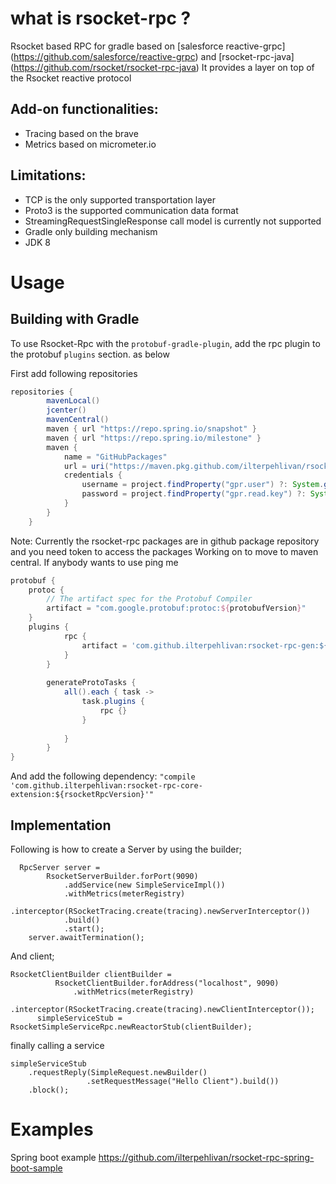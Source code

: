 # what is rsocket-rpc ?
Rsocket based RPC for gradle based on [salesforce reactive-grpc] (https://github.com/salesforce/reactive-grpc) and [rsocket-rpc-java] (https://github.com/rsocket/rsocket-rpc-java)
It provides a layer on top of the Rsocket reactive protocol

## Add-on functionalities:
* Tracing based on the brave
* Metrics based on micrometer.io

## Limitations:
* TCP is the only supported transportation layer
* Proto3 is the supported communication data format
* StreamingRequestSingleResponse call model is currently not supported
* Gradle only building mechanism
* JDK 8

# Usage

## Building with Gradle

To use Rsocket-Rpc with the `protobuf-gradle-plugin`, add the rpc plugin to the protobuf `plugins` section. as below

First add following repositories
```groovy
repositories {
        mavenLocal()
        jcenter()
        mavenCentral()
        maven { url "https://repo.spring.io/snapshot" }
        maven { url "https://repo.spring.io/milestone" }
        maven {
            name = "GitHubPackages"
            url = uri("https://maven.pkg.github.com/ilterpehlivan/rsocket-rpc")
            credentials {
                username = project.findProperty("gpr.user") ?: System.getenv("GPR_USER")
                password = project.findProperty("gpr.read.key") ?: System.getenv("GPR_API_KEY")
            }
        }
    }
```

Note: Currently the rsocket-rpc packages are in github package repository and you need token to access the packages
Working on to move to maven central. If anybody wants to use ping me

```groovy
protobuf {
    protoc {
        // The artifact spec for the Protobuf Compiler
        artifact = "com.google.protobuf:protoc:${protobufVersion}"
    }
    plugins {
            rpc {
                artifact = 'com.github.ilterpehlivan:rsocket-rpc-gen:${rsocketRpcVersion}'
            }
        }
    
        generateProtoTasks {
            all().each { task ->
                task.plugins {
                    rpc {}
                }
    
            }
        }
}
```

And add the following dependency: `"compile 'com.github.ilterpehlivan:rsocket-rpc-core-extension:${rsocketRpcVersion}'"`


## Implementation

Following is how to create a Server by using the builder;

```
  RpcServer server =
        RsocketServerBuilder.forPort(9090)
            .addService(new SimpleServiceImpl())
            .withMetrics(meterRegistry)
            .interceptor(RSocketTracing.create(tracing).newServerInterceptor())
            .build()
            .start();
    server.awaitTermination();
```

And client;

```
RsocketClientBuilder clientBuilder =
          RsocketClientBuilder.forAddress("localhost", 9090)
              .withMetrics(meterRegistry)
              .interceptor(RSocketTracing.create(tracing).newClientInterceptor());
      simpleServiceStub = RsocketSimpleServiceRpc.newReactorStub(clientBuilder);
```

finally calling a service

```
simpleServiceStub
    .requestReply(SimpleRequest.newBuilder()
                 .setRequestMessage("Hello Client").build())
    .block();
```

# Examples
Spring boot example
https://github.com/ilterpehlivan/rsocket-rpc-spring-boot-sample

